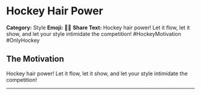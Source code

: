 # Hockey Hair Power

**Category:** Style
**Emoji:** 💇‍♂️
**Share Text:** Hockey hair power! Let it flow, let it show, and let your style intimidate the competition! #HockeyMotivation #OnlyHockey

## The Motivation

Hockey hair power! Let it flow, let it show, and let your style intimidate the competition!

---
